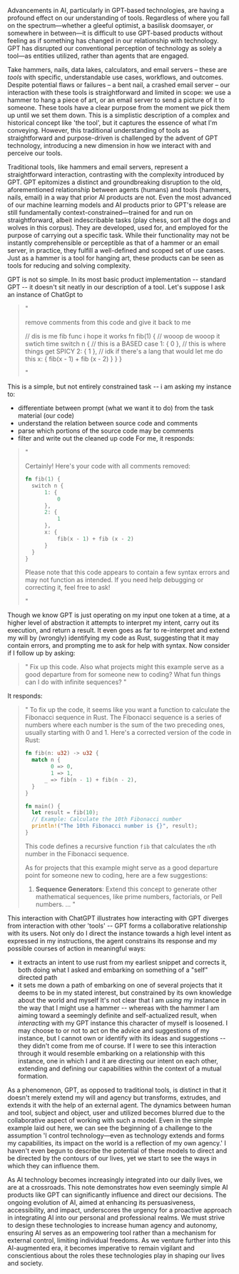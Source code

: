 Advancements in AI, particularly in GPT-based technologies, are having a profound effect on our understanding of tools. Regardless of where you fall on the spectrum—whether a gleeful optimist, a basilisk doomsayer, or somewhere in between—it is difficult to use GPT-based products without feeling as if something has changed in our relationship with technology. GPT has disrupted our conventional perception of technology as solely a tool—as entities utilized, rather than agents that are engaged.



Take hammers, nails, data lakes, calculators, and email servers – these are *tools* with specific, understandable use cases, workflows, and outcomes. Despite potential flaws or failures – a bent nail, a crashed email server – our interaction with these tools is straightforward and limited in scope: we use a hammer to hang a piece of art, or an email server to send a picture of it to someone. These tools have a clear purpose from the moment we pick them up until we set them down. This is a simplistic description of a complex and historical concept like 'the tool', but it captures the essence of what I'm conveying. However, this traditional understanding of tools as straightforward and purpose-driven is challenged by the advent of GPT technology, introducing a new dimension in how we interact with and perceive our tools.



Traditional tools, like hammers and email servers, represent a straightforward interaction, contrasting with the complexity introduced by GPT. GPT epitomizes a distinct and groundbreaking disruption to the old, aforementioned relationship between agents (humans) and tools (hammers, nails, email) in a way that prior AI products are not. Even the most advanced of our machine learning models and AI products prior to GPT's release are still fundamentally context-constrained—trained for and run on straightforward, albeit indescribable tasks (play chess, sort all the dogs and wolves in this corpus). They are developed, used for, and employed for the purpose of carrying out a specific task. While their functionality may not be instantly comprehensible or perceptible as that of a hammer or an email server, in practice, they fulfill a well-defined and scoped set of use cases. Just as a hammer is a tool for hanging art, these products can be seen as tools for reducing and solving complexity.



GPT is not so simple. In its most basic product implementation -- standard GPT -- it doesn't sit neatly in our description of a tool. Let's suppose I ask an instance of ChatGpt to



> "
> 
> remove comments from this code and give it back to me
> 
> // dis is me fib func i hope it works
> fn fib(1) {
> 	// wooop de wooop it swtich time
> 	switch n {
> 		// this is a BASED case
> 		1: {
> 			0
> 		},
> 		// this is where things get SPICY
> 		2: {
> 			1
> 		},
> 		// idk if there's a lang that would let me do this
> 		x: { 
> 			fib(x - 1) + fib (x - 2)
> 		}
> 	}
> }
> 
> "



This is a simple, but not entirely constrained task -- i am asking my instance to:
- differentiate between prompt (what we want it to do) from the task material (our code)
-  understand the relation between source code and comments
- parse which portions of the source code may be comments
- filter and write out the cleaned up code
For me, it responds:



> "
> 
> Certainly! Here's your code with all comments removed:
> 
> ```rust
> fn fib(1) {
> 	switch n {
> 		1: {
> 			0
> 		},
> 		2: {
> 			1
> 		},
> 		x: { 
> 			fib(x - 1) + fib (x - 2)
> 		}
> 	}
> }
> ```
> Please note that this code appears to contain a few syntax errors and may not function as intended. If you need help debugging or correcting it, feel free to ask!
>
> "



Though we know GPT is just operating on my input one token at a time, at a higher level of abstraction it attempts to interpret my intent, carry out its execution, and return a result. It even goes as far to re-interpret and extend my will by (wrongly) identifying my code as Rust, suggesting that it may contain errors, and prompting me to ask for help with syntax. Now consider if I follow up by asking:



> "
> Fix up this code. Also what projects might this example serve as a good departure from for someone new to coding? What fun things can I do with infinite sequences?
> "



It responds:



> "
> To fix up the code, it seems like you want a function to calculate the Fibonacci sequence in Rust. The Fibonacci sequence is a series of numbers where each number is the sum of the two preceding ones, usually starting with 0 and 1. Here's a corrected version of the code in Rust:
> 
> ```rust
> fn fib(n: u32) -> u32 {
> 	match n {
>         0 => 0,
>         1 => 1,
> 	    _ => fib(n - 1) + fib(n - 2),     
> 	}
> }  
> 
> fn main() {
> 	let result = fib(10); 
> 	// Example: Calculate the 10th Fibonacci number
> 	println!("The 10th Fibonacci number is {}", result); 
> }
> ```
> 
> This code defines a recursive function `fib` that calculates the `n`th number in the Fibonacci sequence.
> 
> As for projects that this example might serve as a good departure point for someone new to coding, here are a few suggestions:
> 
> 1. **Sequence Generators**: Extend this concept to generate other mathematical sequences, like prime numbers, factorials, or Pell numbers.
>  ...
> "



This interaction with ChatGPT illustrates how interacting with GPT diverges from interaction with other 'tools' -- GPT forms a collaborative relationship with its users. Not only do I direct the instance towards a high level intent as expressed in my instructions, the agent constrains its response and my possible courses of action in meaningful ways:
- it extracts an intent to use rust from my earliest snippet and corrects it, both doing what I asked and embarking on something of a "self" directed path
- it sets me down a path of embarking on one of several projects that it deems to be in my stated interest, but constrained by its own knowledge about the world and myself
It's not clear that I am _using_ my instance in the way that I might use a hammer -- whereas with the hammer I am aiming toward a seemingly definite and self-actualized result, when _interacting_ with my GPT instance this character of myself is loosened. I may choose to or not to act on the advice and suggestions of my instance, but I cannot own or identify with its ideas and suggestions -- they didn't come from me of course. If I were to see this interaction through it would resemble embarking on a relationship with this instance, one in which I and it are directing our intent on each other, extending and defining our capabilities within the context of a mutual formation.



As a phenomenon, GPT, as opposed to traditional tools, is distinct in that it doesn't merely extend my will and agency but transforms, extrudes, and extends it with the help of an external agent. The dynamics between human and tool, subject and object, user and utilized becomes blurred due to the collaborative aspect of working with such a model. Even in the simple example laid out here, we can see the beginning of a challenge to the assumption 'I control technology—even as technology extends and forms my capabilities, its impact on the world is a reflection of my own agency.' I haven't even begun to describe the potential of these models to direct and be directed by the contours of our lives, yet we start to see the ways in which they can influence them.



As AI technology becomes increasingly integrated into our daily lives, we are at a crossroads. This note demonstrates how even seemingly simple AI products like GPT can significantly influence and direct our decisions. The ongoing evolution of AI, aimed at enhancing its persuasiveness, accessibility, and impact, underscores the urgency for a proactive approach in integrating AI into our personal and professional realms. We must strive to design these technologies to increase human agency and autonomy, ensuring AI serves as an empowering tool rather than a mechanism for external control, limiting individual freedoms. As we venture further into this AI-augmented era, it becomes imperative to remain vigilant and conscientious about the roles these technologies play in shaping our lives and society.